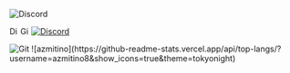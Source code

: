 ![Discord](https://discord.c99.nl/widget/theme-3/726942742218801223.png)


<a href="https://discord.gg/BQk6dsDDAu">
  <img align="left" alt="Discord Server" width="16px" src="https://cdn.jsdelivr.net/npm/simple-icons@v3/icons/discord.svg" />
</a>
 <a href="https://github.com/azmitino">
  <img align="left" alt="Github" width="16px" src="https://cdn.jsdelivr.net/npm/simple-icons@v3/icons/github.svg" />
</a>
<a href="https://discord.com/users/726942742218801223">
    <img src="https://img.shields.io/badge/أBOBACOTأ.舞𓃲꧁༒☬.%233614-%237289da?logo=discord&style=flat-square" alt="Discord" أBOBACOTأ.舞𓃲꧁༒☬"0177"/>
  </a>
</p>                                                                                                        
 <img alt="Git" src="https://img.shields.io/badge/-Git-ff8438?style=flat-square&logo=git&logoColor=white" />
![azmitino](https://github-readme-stats.vercel.app/api/top-langs/?username=azmitino8&show_icons=true&theme=tokyonight) 
